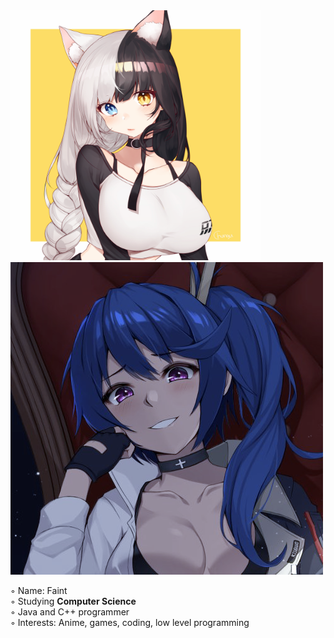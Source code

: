 
<img src="https://github.com/faintsign/faintsign/blob/main/images/1637702131283.png" height=400 width=400 text="uwu">
<img src="https://github.com/faintsign/faintsign/blob/main/images/34347487g.png">

◦ Name: Faint\
◦ Studying <strong>Computer Science</strong>\
◦ Java and C++ programmer\
◦ Interests: Anime, games, coding, low level programming

<!---
faintsign/faintsign is a ✨ special ✨ repository because its `README.md` (this file) appears on your GitHub profile.
You can click the Preview link to take a look at your changes.
--->
